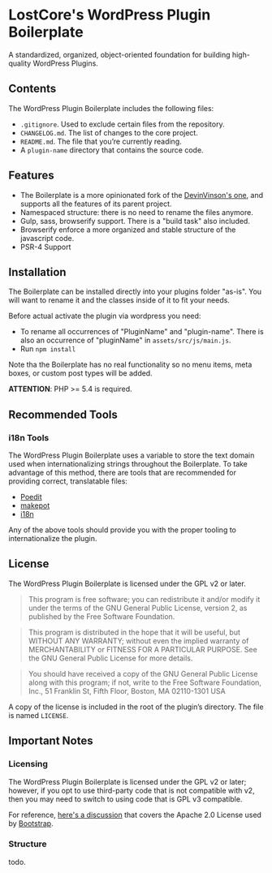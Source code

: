 # LostCore's WordPress Plugin Boilerplate

A standardized, organized, object-oriented foundation for building high-quality WordPress Plugins.

## Contents

The WordPress Plugin Boilerplate includes the following files:

* `.gitignore`. Used to exclude certain files from the repository.
* `CHANGELOG.md`. The list of changes to the core project.
* `README.md`. The file that you’re currently reading.
* A `plugin-name` directory that contains the source code.

## Features

* The Boilerplate is a more opinionated fork of the [DevinVinson's one](http://wppb.io/), and supports all the features of its parent project.
* Namespaced structure: there is no need to rename the files anymore.
* Gulp, sass, browserify support. There is a "build task" also included.
* Browserify enforce a more organized and stable structure of the javascript code.
* PSR-4 Support

## Installation

The Boilerplate can be installed directly into your plugins folder "as-is". You will want to rename it and the classes inside of it to fit your needs.

Before actual activate the plugin via wordpress you need:

- To rename all occurrences of "PluginName" and "plugin-name". There is also an occurrence of "pluginName" in `assets/src/js/main.js`.
- Run `npm install`

Note tha the Boilerplate has no real functionality so no menu items, meta boxes, or custom post types will be added.

**ATTENTION**: PHP >= 5.4 is required.

## Recommended Tools

### i18n Tools

The WordPress Plugin Boilerplate uses a variable to store the text domain used when internationalizing strings throughout the Boilerplate. To take advantage of this method, there are tools that are recommended for providing correct, translatable files:

* [Poedit](http://www.poedit.net/)
* [makepot](http://i18n.svn.wordpress.org/tools/trunk/)
* [i18n](https://github.com/grappler/i18n)

Any of the above tools should provide you with the proper tooling to internationalize the plugin.

## License

The WordPress Plugin Boilerplate is licensed under the GPL v2 or later.

> This program is free software; you can redistribute it and/or modify it under the terms of the GNU General Public License, version 2, as published by the Free Software Foundation.

> This program is distributed in the hope that it will be useful, but WITHOUT ANY WARRANTY; without even the implied warranty of MERCHANTABILITY or FITNESS FOR A PARTICULAR PURPOSE. See the GNU General Public License for more details.

> You should have received a copy of the GNU General Public License along with this program; if not, write to the Free Software Foundation, Inc., 51 Franklin St, Fifth Floor, Boston, MA 02110-1301 USA

A copy of the license is included in the root of the plugin’s directory. The file is named `LICENSE`.

## Important Notes

### Licensing

The WordPress Plugin Boilerplate is licensed under the GPL v2 or later; however, if you opt to use third-party code that is not compatible with v2, then you may need to switch to using code that is GPL v3 compatible.

For reference, [here's a discussion](http://make.wordpress.org/themes/2013/03/04/licensing-note-apache-and-gpl/) that covers the Apache 2.0 License used by [Bootstrap](http://twitter.github.io/bootstrap/).

### Structure

todo.